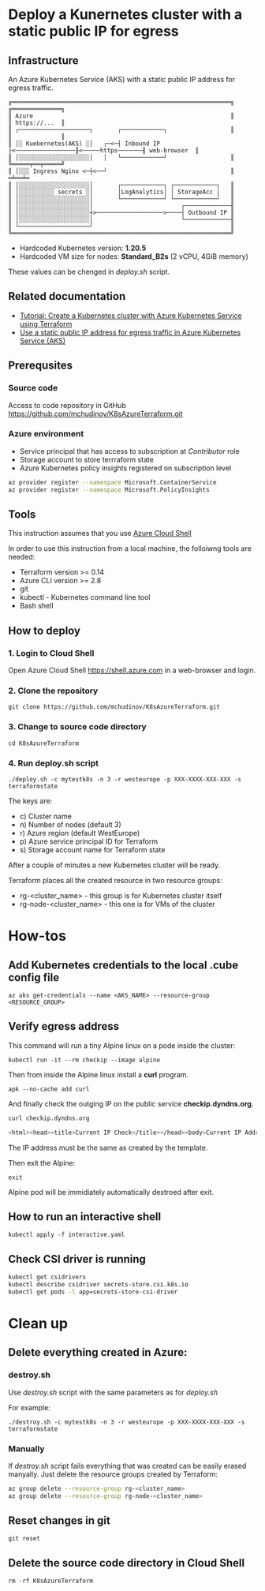 # Deploy a Kunernetes cluster with a static public IP for egress

## Infrastructure
An Azure Kubernetes Service (AKS) with a static public IP address for egress traffic.
```
╔══════════════════════════════════════════════════════════════╗                  ╔══════════════╗  
║ Azure                                                        ║                  ║ https://...  ║
║ ┌────────────────────┐       ┌────────────┐                  ║                  ║              ║
║ │░ Kuebernetes(AKS) ░│   ┌─<─┤ Inbound IP ├<─────────────────╟<─────https───────╢ web-browser  ║
║ │░░░░░░░░░░░░░░░░░░░░│   │   └────────────┘                  ║                  ╚═════╤══╤═════╝
║ │░░░ Ingress Nginx <─┼<──┘                                   ║                       ═╧══╧═ 
║ │░░░░░░░░░░░░░░░░░░░░│       ┌────────────┐ ┌────────────┐   ║
║ │░░░░░░░░░░ secrets ░│       │LogAnalytics│ │ StorageAcc │   ║
║ │░░░░░░░░░░░░░░░░░░░░│       └────────────┘ └────────────┘   ║
║ │░░░░░░░░░░░░░░░░░░░░│                         ┌─────────────╢               
║ │░░░░░░░░░░░░░░░░░░░░┼>───────────────────>────┤ Outbound IP ║ 
║ │░░░░░░░░░░░░░░░░░░░░│                         └─────────────╢                
║ └────────────────────┘                                       ║               
╚══════════════════════════════════════════════════════════════╝                                                                                               
```
* Hardcoded Kubernetes version: **1.20.5**
* Hardcoded VM size for nodes: **Standard_B2s** (2 vCPU, 4GiB memory)

These values can be chenged in _deploy.sh_ script.

## Related documentation
*  [Tutorial: Create a Kubernetes cluster with Azure Kubernetes Service using Terraform](https://docs.microsoft.com/en-us/azure/developer/terraform/create-k8s-cluster-with-tf-and-aks)
*  [Use a static public IP address for egress traffic in Azure Kubernetes Service (AKS)](https://docs.microsoft.com/en-us/azure/aks/egress)

## Prerequsites
### Source code
Access to code repository in GitHub
https://github.com/mchudinov/K8sAzureTerraform.git

### Azure environment
* Service principal that has access to subscription at _Contributor_ role
* Storage account to store terrraform state
* Azure Kubernetes policy insights registered on subscription level
```sh
az provider register --namespace Microsoft.ContainerService
az provider register --namespace Microsoft.PolicyInsights
```

## Tools
This instruction assumes that you use [Azure Cloud Shell](https://docs.microsoft.com/en-us/azure/cloud-shell/overview)

In order to use this instruction from a local machine, the folloiwng tools are needed:
*  Terraform version >= 0.14
*  Azure CLI version >= 2.8
*  git
*  kubectl - Kubernetes command line tool
*  Bash shell 

## How to deploy
### 1. Login to Cloud Shell
Open Azure Cloud Shell https://shell.azure.com in a web-browser and login.

### 2. Clone the repository 
`git clone https://github.com/mchudinov/K8sAzureTerraform.git`

### 3. Change to source code directory
`cd K8sAzureTerraform`

### 4. Run deploy.sh script
`./deploy.sh -c mytestk8s -n 3 -r westeurope -p XXX-XXXX-XXX-XXX -s terraformstate`

The keys are:
*  c) Cluster name
*  n) Number of nodes (default 3)
*  r) Azure region (default WestEurope)
*  p) Azure service principal ID for Terraform
*  s) Storage account name for Terraform state

After a couple of minutes a new Kubernetes cluster will be ready.

Terraform places all the created resource in two resource groups:
* rg-<cluster_name> - this group is for Kubernetes cluster itself
* rg-node-<cluster_name> - this one is for VMs of the cluster

# How-tos
## Add Kubernetes credentials to the local .cube config file
`az aks get-credentials --name <AKS_NAME> --resource-group <RESOURCE_GROUP>`

## Verify egress address
This command will run a tiny Alpine linux on a pode inside the cluster:

`kubectl run -it --rm checkip --image alpine`

Then from inside the Alpine linux install a **curl** program.

`apk --no-cache add curl`

And finally check the outging IP on the public service **checkip.dyndns.org**.
```sh
curl checkip.dyndns.org

<html><head><title>Current IP Check</title></head><body>Current IP Address: 40.121.183.52</body></html>
```
The IP address must be the same as created by the template.

Then exit the Alpine:

`exit`

Alpine pod will be immidiately automatically destroed after exit.

## How to run an interactive shell
`kubectl apply -f interactive.yaml`

## Check CSI driver is running
```sh
kubectl get csidrivers
kubectl describe csidriver secrets-store.csi.k8s.io
kubectl get pods -l app=secrets-store-csi-driver
```

# Clean up
## Delete everything created in Azure:
### destroy.sh
Use _destroy.sh_ script with the same parameters as for _deploy.sh_

For example:

`./destroy.sh -c mytestk8s -n 3 -r westeurope -p XXX-XXXX-XXX-XXX -s terraformstate`

### Manually
If _destroy.sh_ script fails everything that was created can be easily erased manyally. Just delete the resource groups created by Terraform: 
```sh
az group delete --resource-group rg-<cluster_name>
az group delete --resource-group rg-node-<cluster_name>
```

## Reset changes in git
`git reset`

## Delete the source code directory in Cloud Shell
`rm -rf K8sAzureTerraform`